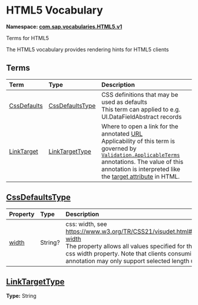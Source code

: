 # HTML5 Vocabulary
**Namespace: [com.sap.vocabularies.HTML5.v1](HTML5.xml)**

Terms for HTML5

The HTML5 vocabulary provides rendering hints for HTML5 clients


## Terms

Term|Type|Description
:---|:---|:----------
[CssDefaults](./HTML5.xml#L35:~:text=<Term%20Name="-,CssDefaults,-")|[CssDefaultsType](#CssDefaultsType)|<a name="CssDefaults"></a>CSS definitions that may be used as defaults<br>This term can applied to e.g. UI.DataFieldAbstract records
[LinkTarget](./HTML5.xml#L52:~:text=<Term%20Name="-,LinkTarget,-")|[LinkTargetType](#LinkTargetType)|<a name="LinkTarget"></a>Where to open a link for the annotated [URL](https://oasis-tcs.github.io/odata-vocabularies/vocabularies/Org.OData.Core.V1.html#IsURL)<br>Applicability of this term is governed by [`Validation.ApplicableTerms`](https://oasis-tcs.github.io/odata-vocabularies/vocabularies/Org.OData.Validation.V1.html#ApplicableTerms) annotations. The value of this annotation is interpreted like the [target attribute](https://html.spec.whatwg.org/multipage/links.html#attr-hyperlink-target) in HTML.

<a name="CssDefaultsType"></a>
## [CssDefaultsType](./HTML5.xml#L40:~:text=<ComplexType%20Name="-,CssDefaultsType,-")


Property|Type|Description
:-------|:---|:----------
[width](./HTML5.xml#L41:~:text=<ComplexType%20Name="-,CssDefaultsType,-")|String?|css: width, see https://www.w3.org/TR/CSS21/visudet.html#propdef-width<br>The property allows all values specified for the original css width property. Note that clients consuming this annotation may only support selected length units.

<a name="LinkTargetType"></a>
## [LinkTargetType](./HTML5.xml#L60:~:text=<TypeDefinition%20Name="-,LinkTargetType,-")
**Type:** String


